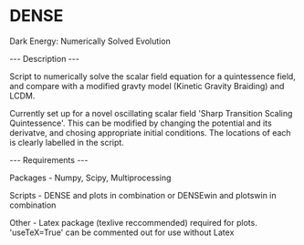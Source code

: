 # DENSE
Dark Energy: Numerically Solved Evolution

--- Description ---

Script to numerically solve the scalar field equation for a quintessence field, and compare with a modified gravty model (Kinetic Gravity Braiding) and LCDM.

Currently set up for a novel oscillating scalar field 'Sharp Transition Scaling Quintessence'. This can be modified by changing the potential and its derivatve, and chosing appropriate initial conditions. The locations of each is clearly labelled in the script.

--- Requirements ---

Packages - Numpy, Scipy, Multiprocessing

Scripts - DENSE and plots in combination or DENSEwin and plotswin in combination

Other - Latex package (texlive reccommended) required for plots. 'useTeX=True' can be commented out for use without Latex
